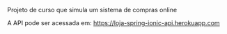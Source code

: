 Projeto de curso que simula um sistema de compras online

A API pode ser acessada em: https://loja-spring-ionic-api.herokuapp.com

